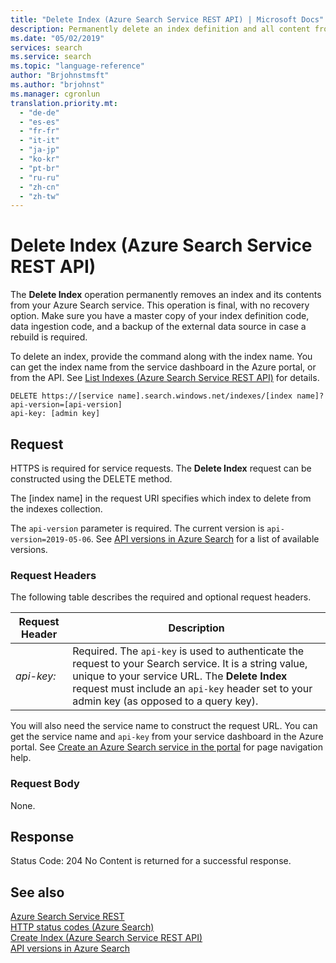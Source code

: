 ```yaml
---
title: "Delete Index (Azure Search Service REST API) | Microsoft Docs"
description: Permanently delete an index definition and all content from an Azure Search service.
ms.date: "05/02/2019"
services: search
ms.service: search
ms.topic: "language-reference"
author: "Brjohnstmsft"
ms.author: "brjohnst"
ms.manager: cgronlun
translation.priority.mt:
  - "de-de"
  - "es-es"
  - "fr-fr"
  - "it-it"
  - "ja-jp"
  - "ko-kr"
  - "pt-br"
  - "ru-ru"
  - "zh-cn"
  - "zh-tw"
---
```

# Delete Index (Azure Search Service REST API)
  The **Delete Index** operation permanently removes an index and its contents from your Azure Search service. This operation is final, with no recovery option. Make sure you have a master copy of your index definition code, data ingestion code, and a backup of the external data source in case a rebuild is required.
  
  To delete an index, provide the command along with the index name. You can get the index name from the service dashboard in the Azure portal, or from the API. See [List Indexes &#40;Azure Search Service REST API&#41;](list-indexes.md) for details.  

```  
DELETE https://[service name].search.windows.net/indexes/[index name]?api-version=[api-version]  
api-key: [admin key]  

```  

## Request  
 HTTPS is required for service requests. The **Delete Index** request can be constructed using the DELETE method.  

 The [index name] in the request URI specifies which index to delete from the indexes collection.  

 The `api-version` parameter is required. The current version is `api-version=2019-05-06`. See [API versions in Azure Search](https://docs.microsoft.com/azure/search/search-api-versions) for a list of available versions.  

### Request Headers  
 The following table describes the required and optional request headers.  

|Request Header|Description|  
|--------------------|-----------------|  
|*api-key:*|Required. The `api-key` is used to authenticate the request to your Search service. It is a string value, unique to your service URL. The **Delete Index** request must include an `api-key` header set to your admin key (as opposed to a query key).|  

 You will also need the service name to construct the request URL. You can get the service name and `api-key` from your service dashboard in the Azure portal. See [Create an Azure Search service in the portal](https://azure.microsoft.com/documentation/articles/search-create-service-portal/) for page navigation help.  

### Request Body  
 None.  

## Response  
 Status Code: 204 No Content  is returned for a successful response.  

## See also  
 [Azure Search Service REST](index.md)   
 [HTTP status codes &#40;Azure Search&#41;](http-status-codes.md)   
 [Create Index &#40;Azure Search Service REST API&#41;](create-index.md)   
 [API versions in Azure Search](https://docs.microsoft.com/azure/search/search-api-versions)
